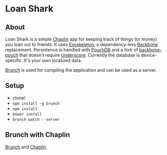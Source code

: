 # Loan Shark
## About
Loan Shark is a simple [Chaplin](http://chaplinjs.org) app for keeping track of things (or money) you loan out to friends. It uses [Exoskeleton](http://exosjs.com), a dependency-less [Backbone](http://backbonejs.org) replacement. Persistence is handled with [PouchDB](http://pouchdb.com) and a fork of [backbone-pouch](https://github.com/albatrocity/backbone-pouch) that doesn't require [Underscore](http://underscorejs.org). Currently the database is device-specific. It's your own localized data.

[Brunch](http://brunch.io) is used for compiling the application and can be used as a server.

## Setup
* clone!
* `npm install -g brunch`
* `npm install`
* `bower install`
* `brunch watch --server`

## Brunch with Chaplin

[Brunch](http://brunch.io) and [Chaplin](http://chaplinjs.org).
